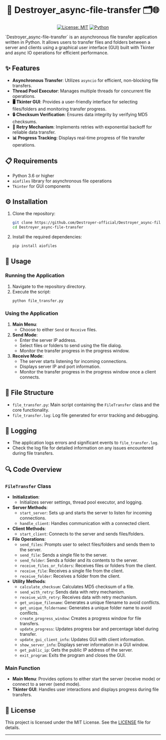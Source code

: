 
<div align="center">
  
# 🚀 Destroyer_async-file-transfer 🗂🌐
  
[![License: MIT](https://img.shields.io/badge/License-MIT-yellow.svg)](https://opensource.org/licenses/MIT)
[![Python](https://img.shields.io/badge/Python-3.6%2B-blue.svg)](https://www.python.org/downloads/)

</div>
`Destroyer_async-file-transfer` is an asynchronous file transfer application written in Python. It allows users to transfer files and folders between a server and clients using a graphical user interface (GUI) built with Tkinter and async IO operations for efficient performance.

## ✨ Features

- **Asynchronous Transfer**: Utilizes `asyncio` for efficient, non-blocking file transfers.
- **Thread Pool Executor**: Manages multiple threads for concurrent file operations.
- **🖥️ Tkinter GUI**: Provides a user-friendly interface for selecting files/folders and monitoring transfer progress.
- **🔒 Checksum Verification**: Ensures data integrity by verifying MD5 checksums.
- **🔄 Retry Mechanism**: Implements retries with exponential backoff for reliable data transfer.
- **📊 Progress Tracking**: Displays real-time progress of file transfer operations.

## 📋 Requirements

- Python 3.6 or higher
- `aiofiles` library for asynchronous file operations
- `Tkinter` for GUI components

## ⚙️ Installation

1. Clone the repository:
    ```bash
    git clone https://github.com/Destroyer-official/Destroyer_async-file-transfer.git
    cd Destroyer_async-file-transfer
    ```
2. Install the required dependencies:
    ```bash
    pip install aiofiles
    ```

## 🚀 Usage

### Running the Application

1. Navigate to the repository directory.
2. Execute the script:
    ```bash
    python file_transfer.py
    ```

### Using the Application

1. **Main Menu**:
    - Choose to either `Send` or `Receive` files.
2. **Send Mode**:
    - Enter the server IP address.
    - Select files or folders to send using the file dialog.
    - Monitor the transfer progress in the progress window.
3. **Receive Mode**:
    - The server starts listening for incoming connections.
    - Displays server IP and port information.
    - Monitor the transfer progress in the progress window once a client connects.

## 📂 File Structure

- `file_transfer.py`: Main script containing the `FileTransfer` class and the core functionality.
- `file_transfer.log`: Log file generated for error tracking and debugging.

## 📝 Logging

- The application logs errors and significant events to `file_transfer.log`.
- Check the log file for detailed information on any issues encountered during file transfers.

## 🔍 Code Overview

### `FileTransfer` Class

- **Initialization**:
    - Initializes server settings, thread pool executor, and logging.
- **Server Methods**:
    - `start_server`: Sets up and starts the server to listen for incoming connections.
    - `handle_client`: Handles communication with a connected client.
- **Client Methods**:
    - `start_client`: Connects to the server and sends files/folders.
- **File Operations**:
    - `send_files`: Prompts user to select files/folders and sends them to the server.
    - `send_file`: Sends a single file to the server.
    - `send_folder`: Sends a folder and its contents to the server.
    - `receive_files_or_folders`: Receives files or folders from the client.
    - `receive_file`: Receives a single file from the client.
    - `receive_folder`: Receives a folder from the client.
- **Utility Methods**:
    - `calculate_checksum`: Calculates MD5 checksum of a file.
    - `send_with_retry`: Sends data with retry mechanism.
    - `receive_with_retry`: Receives data with retry mechanism.
    - `get_unique_filename`: Generates a unique filename to avoid conflicts.
    - `get_unique_foldername`: Generates a unique folder name to avoid conflicts.
    - `create_progress_window`: Creates a progress window for file transfers.
    - `update_progress`: Updates progress bar and percentage label during transfer.
    - `update_gui_client_info`: Updates GUI with client information.
    - `show_server_info`: Displays server information in a GUI window.
    - `get_public_ip`: Gets the public IP address of the server.
    - `exit_program`: Exits the program and closes the GUI.

### Main Function

- **Main Menu**: Provides options to either start the server (receive mode) or connect to a server (send mode).
- **Tkinter GUI**: Handles user interactions and displays progress during file transfers.

## 📜 License

This project is licensed under the MIT License. See the [LICENSE](./LICENSE) file for details.

---
